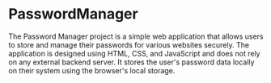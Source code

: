 # PasswordManager
The Password Manager project is a simple web application that allows users to store and manage their passwords for various websites securely. The application is designed using HTML, CSS, and JavaScript and does not rely on any external backend server. It stores the user's password data locally on their system using the browser's local storage.
